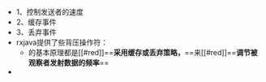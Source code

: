 - 1、控制发送者的速度
- 2、缓存事件
- 3、丢弃事件
- rxjava提供了些背压操作符：
	- 的基本原理都是[[#red]]==**采用缓存或丢弃策略，**==来[[#red]]==**调节被观察者发射数据的频率**==
-